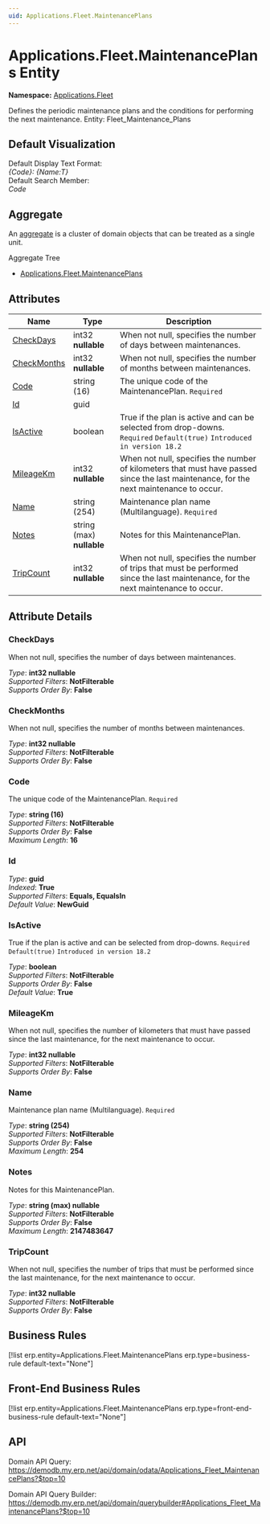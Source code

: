 ```yaml
---
uid: Applications.Fleet.MaintenancePlans
---
```

# Applications.Fleet.MaintenancePlans Entity

**Namespace:** [Applications.Fleet](Applications.Fleet.md)  

Defines the periodic maintenance plans and the conditions for performing the next maintenance. Entity: Fleet_Maintenance_Plans

## Default Visualization
Default Display Text Format:  
_{Code}: {Name:T}_  
Default Search Member:  
_Code_  

## Aggregate
An [aggregate](https://docs.erp.net/tech/advanced/concepts/aggregates.html) is a cluster of domain objects that can be treated as a single unit.  

Aggregate Tree  
* [Applications.Fleet.MaintenancePlans](Applications.Fleet.MaintenancePlans.md)  

## Attributes

| Name | Type | Description |
| ---- | ---- | --- |
| [CheckDays](Applications.Fleet.MaintenancePlans.md#checkdays) | int32 __nullable__ | When not null, specifies the number of days between maintenances. 
| [CheckMonths](Applications.Fleet.MaintenancePlans.md#checkmonths) | int32 __nullable__ | When not null, specifies the number of months between maintenances. 
| [Code](Applications.Fleet.MaintenancePlans.md#code) | string (16) | The unique code of the MaintenancePlan. `Required` 
| [Id](Applications.Fleet.MaintenancePlans.md#id) | guid |  
| [IsActive](Applications.Fleet.MaintenancePlans.md#isactive) | boolean | True if the plan is active and can be selected from drop-downs. `Required` `Default(true)` `Introduced in version 18.2` 
| [MileageKm](Applications.Fleet.MaintenancePlans.md#mileagekm) | int32 __nullable__ | When not null, specifies the number of kilometers that must have passed since the last maintenance, for the next maintenance to occur. 
| [Name](Applications.Fleet.MaintenancePlans.md#name) | string (254) | Maintenance plan name (Multilanguage). `Required` 
| [Notes](Applications.Fleet.MaintenancePlans.md#notes) | string (max) __nullable__ | Notes for this MaintenancePlan. 
| [TripCount](Applications.Fleet.MaintenancePlans.md#tripcount) | int32 __nullable__ | When not null, specifies the number of trips that must be performed since the last maintenance, for the next maintenance to occur. 


## Attribute Details

### CheckDays

When not null, specifies the number of days between maintenances.

_Type_: **int32 __nullable__**  
_Supported Filters_: **NotFilterable**  
_Supports Order By_: **False**  

### CheckMonths

When not null, specifies the number of months between maintenances.

_Type_: **int32 __nullable__**  
_Supported Filters_: **NotFilterable**  
_Supports Order By_: **False**  

### Code

The unique code of the MaintenancePlan. `Required`

_Type_: **string (16)**  
_Supported Filters_: **NotFilterable**  
_Supports Order By_: **False**  
_Maximum Length_: **16**  

### Id

_Type_: **guid**  
_Indexed_: **True**  
_Supported Filters_: **Equals, EqualsIn**  
_Default Value_: **NewGuid**  

### IsActive

True if the plan is active and can be selected from drop-downs. `Required` `Default(true)` `Introduced in version 18.2`

_Type_: **boolean**  
_Supported Filters_: **NotFilterable**  
_Supports Order By_: **False**  
_Default Value_: **True**  

### MileageKm

When not null, specifies the number of kilometers that must have passed since the last maintenance, for the next maintenance to occur.

_Type_: **int32 __nullable__**  
_Supported Filters_: **NotFilterable**  
_Supports Order By_: **False**  

### Name

Maintenance plan name (Multilanguage). `Required`

_Type_: **string (254)**  
_Supported Filters_: **NotFilterable**  
_Supports Order By_: **False**  
_Maximum Length_: **254**  

### Notes

Notes for this MaintenancePlan.

_Type_: **string (max) __nullable__**  
_Supported Filters_: **NotFilterable**  
_Supports Order By_: **False**  
_Maximum Length_: **2147483647**  

### TripCount

When not null, specifies the number of trips that must be performed since the last maintenance, for the next maintenance to occur.

_Type_: **int32 __nullable__**  
_Supported Filters_: **NotFilterable**  
_Supports Order By_: **False**  



## Business Rules

[!list erp.entity=Applications.Fleet.MaintenancePlans erp.type=business-rule default-text="None"]

## Front-End Business Rules

[!list erp.entity=Applications.Fleet.MaintenancePlans erp.type=front-end-business-rule default-text="None"]

## API

Domain API Query:
<https://demodb.my.erp.net/api/domain/odata/Applications_Fleet_MaintenancePlans?$top=10>

Domain API Query Builder:
<https://demodb.my.erp.net/api/domain/querybuilder#Applications_Fleet_MaintenancePlans?$top=10>

